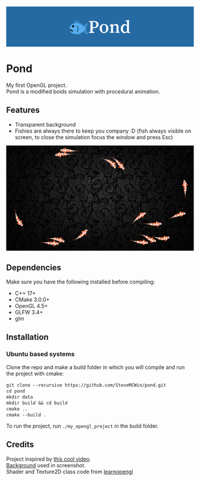 ![Cool banner :D](github_stuff/pondBanner.png?raw=true)

# Pond
My first OpenGL project.\
Pond is a modified boids simulation with procedural animation.

## Features
- Transparent background
- Fishies are always there to keep you company :D (fish always visible on screen, to close the simulation focus the window and press Esc)

![Example](github_stuff/screenshot.png?raw=true)

## Dependencies
Make sure you have the following installed before compiling:
- C++ 17+
- CMake 3.0.0+
- OpenGL 4.5+
- GLFW 3.4+
- glm

## Installation
### Ubuntu based systems
Clone the repo and make a build folder in which you will compile and run the project with cmake:
```
git clone --recursive https://github.com/SteveMCWin/pond.git
cd pond
mkdir data
mkdir build && cd build
cmake ..
cmake --build .
```
To run the project, run `./my_opengl_project` in the build folder.

## Credits

Project inspired by [this cool video](https://www.youtube.com/watch?v=qlfh_rv6khY&list=PL5UsWWvJwYu8X9gp48RIgwl9cWiGYbwXG&index=19).\
[Background](https://wallpapercat.com/black-wallpapers) used in screenshot.\
Shader and Texture2D class code from [learnopengl](https://learnopengl.com/)
